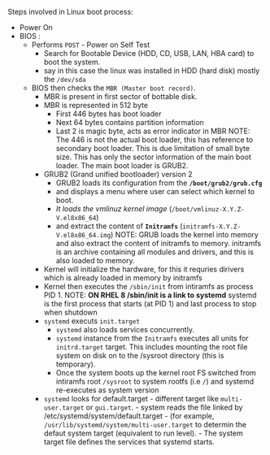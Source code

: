 
Steps involved in Linux boot process:

- Power On
- BIOS :
   - Performs `POST` - Power on Self Test
      - Search for Bootable Device (HDD, CD, USB, LAN, HBA card) to boot the system.
      - say in this case the linux was installed in HDD (hard disk) mostly the `/dev/sda`
   - BIOS then checks the `MBR (Master boot record)`.
      - MBR is present in first sector of bottable disk. 
      - MBR is represented in 512 byte 
        - First 446 bytes has boot loader
        - Next 64 bytes contains partition information
        - Last 2 is magic byte, acts as error indicator in MBR
         NOTE: The 446 is not the actual boot loader, this has reference to secondary boot loader. This is due limitation of small byte size. This has only the sector information of the main boot loader.
               The main boot loader is GRUB2.
      - GRUB2 (Grand unified bootloader) version 2
          - GRUB2 loads its configuration from the **`/boot/grub2/grub.cfg`**
          - and displays a menu where user can select which kernel to boot.
          - _It loads the vmlinuz kernel image_ (`/boot/vmlinuz-X.Y.Z-V.el8x86_64`)
          - and extract the content of **`Initramfs`** (`initramfs-X.Y.Z-V.el8x86_64.img`)
          NOTE: GRUB loads the kernel into memory and also extract the content of initramfs to memory.
                initramfs is an archive containing all modules and drivers, and this is also loaded to memory.
      - Kernel will initialize the hardware, for this it requries dirivers which is already loaded in memory by initramfs
      - Kernel then executes the `/sbin/init` from intiramfs as process PID 1. 
         NOTE: **ON RHEL 8 /sbin/init is a link to systemd**
               systemd is the first process that starts (at PID 1) and last process to stop when shutdown
      - `systemd` executs `init.target`
         - `systemd` also loads services concurrently.
         - `systemd` instance from the `Initramfs` executes all units for `initrd.target` target. This includes mounting the root file system on disk on to the /sysroot directory (this is temporary).
         - Once the system boots up the kernel root FS switched from intiramfs root `/sysroot` to system rootfs (i.e `/`) and systemd re-executes as system version
      - `systemd` looks for default.target
             - different target like `multi-user.target` or `gui.target`.
             - system reads the file linked by /etc/systemd/system/default.target
             - (for example, `/usr/lib/systemd/system/multi-user.target` to determin the defaut system target (equivalent to run level).
             - The system target file defines the services that systemd starts.

